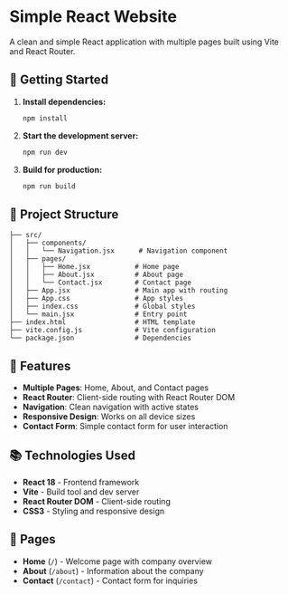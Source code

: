# Simple React Website

A clean and simple React application with multiple pages built using Vite and React Router.

## 🚀 Getting Started

1. **Install dependencies:**
   ```bash
   npm install
   ```

2. **Start the development server:**
   ```bash
   npm run dev
   ```

3. **Build for production:**
   ```bash
   npm run build
   ```

## 📁 Project Structure

```
├── src/
│   ├── components/
│   │   └── Navigation.jsx      # Navigation component
│   ├── pages/
│   │   ├── Home.jsx           # Home page
│   │   ├── About.jsx          # About page
│   │   └── Contact.jsx        # Contact page
│   ├── App.jsx                # Main app with routing
│   ├── App.css                # App styles
│   ├── index.css              # Global styles
│   └── main.jsx               # Entry point
├── index.html                 # HTML template
├── vite.config.js             # Vite configuration
└── package.json               # Dependencies
```

## 🔧 Features

- **Multiple Pages**: Home, About, and Contact pages
- **React Router**: Client-side routing with React Router DOM
- **Navigation**: Clean navigation with active states
- **Responsive Design**: Works on all device sizes
- **Contact Form**: Simple contact form for user interaction

## 📚 Technologies Used

- **React 18** - Frontend framework
- **Vite** - Build tool and dev server
- **React Router DOM** - Client-side routing
- **CSS3** - Styling and responsive design

## 🎯 Pages

- **Home** (`/`) - Welcome page with company overview
- **About** (`/about`) - Information about the company
- **Contact** (`/contact`) - Contact form for inquiries
